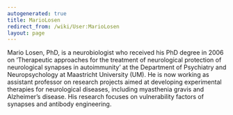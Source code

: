 ```yaml
---
autogenerated: true
title: MarioLosen
redirect_from: /wiki/User:MarioLosen
layout: page
---
```


Mario Losen, PhD, is a neurobiologist who received his PhD degree in
2006 on ‘Therapeutic approaches for the treatment of neurological
protection of neurological synapses in autoimmunity’ at the Department
of Psychiatry and Neuropsychology at Maastricht University (UM). He is
now working as assistant professor on research projects aimed at
developing experimental therapies for neurological diseases, including
myasthenia gravis and Alzheimer’s disease. His research focuses on
vulnerability factors of synapses and antibody engineering.
